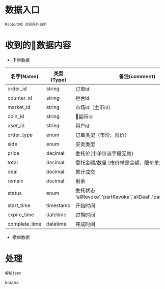 # 数据入口
    RabbitMQ 对应队列监听

# 收到的数据内容
- 下单数据

名字(Name) | 类型(Type) | 备注(comment)
-|-|-
order_id	    | string  | 订单id
counter_id	    | string  | 柜台id
market_id	    | string  | 市场id（主币id）
coin_id		    | string  | 副币id
user_id		    | string  | 用户id
order_type	    | enum    | 订单类型（市价、限价）
side		    | enum    | 买卖类型
price		    | decimal | 委托价(市单价该字段无效)
total		    | decimal | 委托金额/数量 (市价单是金额，限价单是数量)
deal		    | decimal | 累计成交
remain		    | decimal | 剩余
status		    | enum    | 委托状态 'allRevoke','partRevoke','allDeal','partDeal','waitDeal'
start_time		| timestamp  | 开始时间
expire_time		| datetime  | 过期时间
complete_time	| datetime  | 完成时间

- 撤单数据

# 处理
    解析json

kibana






